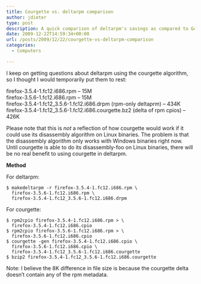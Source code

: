```yaml
---
title: Courgette vs. deltarpm comparison
author: jdieter
type: post
description: A quick comparison of deltarpm's savings as compared to Google's courgette algorithm
date: 2009-12-22T14:59:34+00:00
url: /posts/2009/12/22/courgette-vs-deltarpm-comparison
categories:
  - Computers

---
```

I keep on getting questions about deltarpm using the courgette algorithm, so I thought I would temporarily put them to rest:

firefox-3.5.4-1.fc12.i686.rpm &#8211; 15M<br/>
firefox-3.5.6-1.fc12.i686.rpm &#8211; 15M<br/>
firefox-3.5.4-1.fc12_3.5.6-1.fc12.i686.drpm (rpm-only deltaprm) &#8211; 434K<br/>
firefox-3.5.4-1.fc12_3.5.6-1.fc12.i686.courgette.bz2 (delta of rpm cpios) &#8211; 426K

Please note that this is *not* a reflection of how courgette would work if it could use its disassembly algorithm on Linux binaries. The problem is that the disassembly algorithm only works with Windows binaries right now. Until courgette is able to do its disassembly-foo on Linux binaries, there will be no real benefit to using courgette in deltarpm.

**Method**
  
For deltarpm:
```
$ makedeltarpm -r firefox-3.5.4-1.fc12.i686.rpm \
  firefox-3.5.6-1.fc12.i686.rpm \
  firefox-3.5.4-1.fc12_3.5.6-1.fc12.i686.drpm
```

For courgette:
```  
$ rpm2cpio firefox-3.5.4-1.fc12.i686.rpm > \
  firefox-3.5.4-1.fc12.i686.cpio
$ rpm2cpio firefox-3.5.6-1.fc12.i686.rpm > \
  firefox-3.5.6-1.fc12.i686.cpio
$ courgette -gen firefox-3.5.4-1.fc12.i686.cpio \
  firefox-3.5.6-1.fc12.i686.cpio \
  firefox-3.5.4-1.fc12_3.5.6-1.fc12.i686.courgette
$ bzip2 firefox-3.5.4-1.fc12_3.5.6-1.fc12.i686.courgette
```

Note: I believe the 8K difference in file size is because the courgette delta doesn&#8217;t contain any of the rpm metadata.
